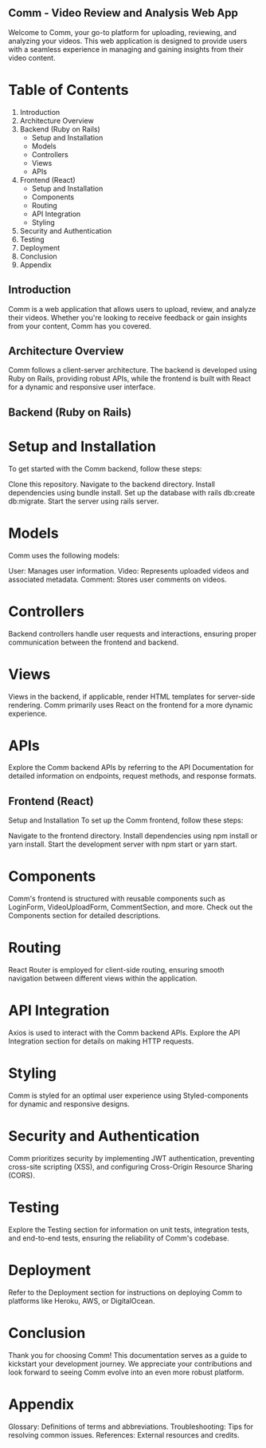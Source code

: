 ## Comm - Video Review and Analysis Web App
Welcome to Comm, your go-to platform for uploading, reviewing, and analyzing your videos. This web application is designed to provide users with a seamless experience in managing and gaining insights from their video content.

# Table of Contents
1. Introduction
2. Architecture Overview
3. Backend (Ruby on Rails)
   - Setup and Installation
   - Models
   - Controllers
   - Views
   - APIs
4. Frontend (React)
   * Setup and Installation
   * Components
   * Routing
   * API Integration
   * Styling
5. Security and Authentication
6. Testing
7. Deployment
8. Conclusion
9. Appendix

## Introduction
Comm is a web application that allows users to upload, review, and analyze their videos. Whether you're looking to receive feedback or gain insights from your content, Comm has you covered.

## Architecture Overview
Comm follows a client-server architecture. The backend is developed using Ruby on Rails, providing robust APIs, while the frontend is built with React for a dynamic and responsive user interface.

## Backend (Ruby on Rails)
# Setup and Installation
To get started with the Comm backend, follow these steps:

Clone this repository.
Navigate to the backend directory.
Install dependencies using bundle install.
Set up the database with rails db:create db:migrate.
Start the server using rails server.
# Models
Comm uses the following models:

User: Manages user information.
Video: Represents uploaded videos and associated metadata.
Comment: Stores user comments on videos.
# Controllers
Backend controllers handle user requests and interactions, ensuring proper communication between the frontend and backend.

# Views
Views in the backend, if applicable, render HTML templates for server-side rendering. Comm primarily uses React on the frontend for a more dynamic experience.

# APIs
Explore the Comm backend APIs by referring to the API Documentation for detailed information on endpoints, request methods, and response formats.

## Frontend (React)
Setup and Installation
To set up the Comm frontend, follow these steps:

Navigate to the frontend directory.
Install dependencies using npm install or yarn install.
Start the development server with npm start or yarn start.
# Components
Comm's frontend is structured with reusable components such as LoginForm, VideoUploadForm, CommentSection, and more. Check out the Components section for detailed descriptions.

# Routing
React Router is employed for client-side routing, ensuring smooth navigation between different views within the application.

# API Integration
Axios is used to interact with the Comm backend APIs. Explore the API Integration section for details on making HTTP requests.

# Styling
Comm is styled for an optimal user experience using Styled-components for dynamic and responsive designs.

# Security and Authentication
Comm prioritizes security by implementing JWT authentication, preventing cross-site scripting (XSS), and configuring Cross-Origin Resource Sharing (CORS).

# Testing
Explore the Testing section for information on unit tests, integration tests, and end-to-end tests, ensuring the reliability of Comm's codebase.

# Deployment
Refer to the Deployment section for instructions on deploying Comm to platforms like Heroku, AWS, or DigitalOcean.

# Conclusion
Thank you for choosing Comm! This documentation serves as a guide to kickstart your development journey. We appreciate your contributions and look forward to seeing Comm evolve into an even more robust platform.

# Appendix
Glossary: Definitions of terms and abbreviations.
Troubleshooting: Tips for resolving common issues.
References: External resources and credits.